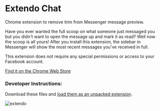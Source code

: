 # Extendo Chat
Chrome extension to remove trim from Messenger message preview.

Have you ever wanted the full scoop on what someone just messaged you but you didn't want to open the message up and mark it as read? Well now the scoop is all yours! After you install this extension, the sidebar in Messenger will show the most recent messages you've received in full.

This extension does not require any special permissions or access to your Facebook account.

[Find it on the Chrome Web Store](https://chrome.google.com/webstore/detail/extendo-chat/biikcibaojpfbcbngafncojlehmjbfef)

### Developer Instructions:
Download these files and [load them as an unpacked extension](https://developer.chrome.com/extensions/getstarted#unpacked).

![extendo](https://user-images.githubusercontent.com/4754200/59303456-4001f880-8c64-11e9-9a6e-56315d80a26e.png)
